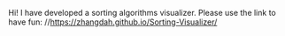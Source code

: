 Hi! I have developed a sorting algorithms visualizer. Please use the link to have fun: //https://zhangdah.github.io/Sorting-Visualizer/
